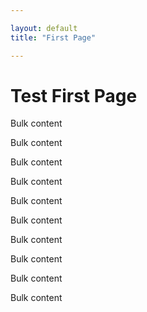 ```yaml
---

layout: default
title: "First Page"

---
```


# Test First Page

Bulk content

Bulk content

Bulk content

Bulk content

Bulk content

Bulk content

Bulk content

Bulk content

Bulk content

Bulk content

